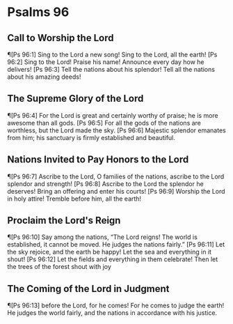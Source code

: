 # Psalms 96

## Call to Worship the Lord
¶[Ps 96:1] Sing to the Lord a new song! Sing to the Lord, all the earth!
[Ps 96:2] Sing to the Lord! Praise his name! Announce every day how he delivers!
[Ps 96:3] Tell the nations about his splendor! Tell all the nations about his amazing deeds!

## The Supreme Glory of the Lord
¶[Ps 96:4] For the Lord is great and certainly worthy of praise; he is more awesome than all gods.
[Ps 96:5] For all the gods of the nations are worthless, but the Lord made the sky.
[Ps 96:6] Majestic splendor emanates from him; his sanctuary is firmly established and beautiful.

## Nations Invited to Pay Honors to the Lord
¶[Ps 96:7] Ascribe to the Lord, O families of the nations, ascribe to the Lord splendor and strength!
[Ps 96:8] Ascribe to the Lord the splendor he deserves! Bring an offering and enter his courts!
[Ps 96:9] Worship the Lord in holy attire! Tremble before him, all the earth!

## Proclaim the Lord's Reign
¶[Ps 96:10] Say among the nations, “The Lord reigns! The world is established, it cannot be moved. He judges the nations fairly.”
[Ps 96:11] Let the sky rejoice, and the earth be happy! Let the sea and everything in it shout!
[Ps 96:12] Let the fields and everything in them celebrate! Then let the trees of the forest shout with joy

## The Coming of the Lord in Judgment
¶[Ps 96:13] before the Lord, for he comes! For he comes to judge the earth! He judges the world fairly, and the nations in accordance with his justice.
